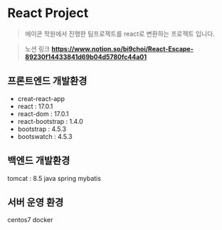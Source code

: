 # React Project
> 에이콘 학원에서 진행한 팀프로젝트를 react로 변환하는 프로젝트 입니다.

> 노션 링크
**https://www.notion.so/bi9choi/React-Escape-89230f14433841d69b04d5780fc44a01**

## 프론트엔드 개발환경
- creat-react-app
- react : 17.0.1
- react-dom : 17.0.1
- react-bootstrap : 1.4.0
- bootstrap : 4.5.3
- bootswatch : 4.5.3
## 백엔드 개발환경
tomcat : 8.5
java
spring
mybatis
## 서버 운영 환경
centos7
docker
